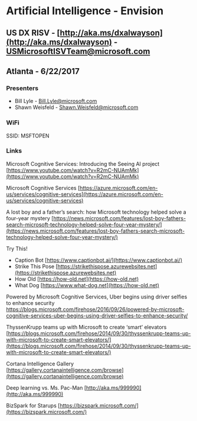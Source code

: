# Artificial Intelligence - Envision
## US DX RISV - [http://aka.ms/dxalwayson](http://aka.ms/dxalwayson) - [USMicrosoftISVTeam@microsoft.com](mailto:USMicrosoftISVTeam@microsoft.com "USMicrosoftISVTeam@microsoft.com")
## Atlanta - 6/22/2017

### Presenters
- Bill Lyle - Bill.Lyle@microsoft.com
- Shawn Weisfeld - Shawn.Weisfeld@microsoft.com

### WiFi
SSID: MSFTOPEN

### Links
Microsoft Cognitive Services: Introducing the Seeing AI project 
[https://www.youtube.com/watch?v=R2mC-NUAmMk](https://www.youtube.com/watch?v=R2mC-NUAmMk)

Microsoft Cognitive Services 
[https://azure.microsoft.com/en-us/services/cognitive-services](https://azure.microsoft.com/en-us/services/cognitive-services) 

A lost boy and a father’s search: how Microsoft technology helped solve a four-year mystery
[https://news.microsoft.com/features/lost-boy-fathers-search-microsoft-technology-helped-solve-four-year-mystery/](https://news.microsoft.com/features/lost-boy-fathers-search-microsoft-technology-helped-solve-four-year-mystery/)

Try This!

 - Caption Bot [https://www.captionbot.ai/](https://www.captionbot.ai/)
 - Strike This Pose [https://strikethispose.azurewebsites.net](https://strikethispose.azurewebsites.net)
 - How Old [https://how-old.net](https://how-old.net)
 - What Dog [https://www.what-dog.net](https://how-old.net)

Powered by Microsoft Cognitive Services, Uber begins using driver selfies to enhance security
[https://blogs.microsoft.com/firehose/2016/09/26/powered-by-microsoft-cognitive-services-uber-begins-using-driver-selfies-to-enhance-security/ ](https://blogs.microsoft.com/firehose/2016/09/26/powered-by-microsoft-cognitive-services-uber-begins-using-driver-selfies-to-enhance-security/ )

ThyssenKrupp teams up with Microsoft to create ‘smart’ elevators
[https://blogs.microsoft.com/firehose/2014/09/30/thyssenkrupp-teams-up-with-microsoft-to-create-smart-elevators/](https://blogs.microsoft.com/firehose/2014/09/30/thyssenkrupp-teams-up-with-microsoft-to-create-smart-elevators/)

Cortana Intelligence Gallery 
[https://gallery.cortanaintelligence.com/browse](https://gallery.cortanaintelligence.com/browse)

Deep learning vs. Ms. Pac-Man
[http://aka.ms/999990](http://aka.ms/999990)

BizSpark for Starups
[https://bizspark.microsoft.com/](https://bizspark.microsoft.com/)




